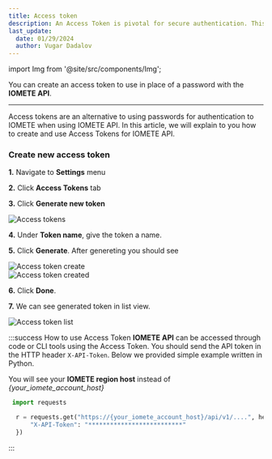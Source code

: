 ```yaml
---
title: Access token
description: An Access Token is pivotal for secure authentication. This guide elucidates the process of generating an Access Token in IOMETE.
last_update:
  date: 01/29/2024
  author: Vugar Dadalov
---
```


import Img from '@site/src/components/Img';

You can create an access token to use in place of a password with the **IOMETE API**.

---

Access tokens are an alternative to using passwords for authentication to IOMETE when using IOMETE API. In this article, we will explain to you how to create and use Access Tokens for IOMETE API.

### Create new access token

**1.** Navigate to **Settings** menu

**2.** Click **Access Tokens** tab

**3.** Click **Generate new token**

<Img src="/img/user-guide/pat/access-tokens.png"
  alt="Access tokens"/>

**4.** Under **Token name**, give the token a name.

**5.** Click **Generate**. After genereting you should see

  <div class="row">
    <div class="col col--6">
      <Img src="/img/user-guide/pat/access-token-create.png" alt="Access token create" maxWidth="305px"/>
    </div>
    <div class="col col--6">
      <Img src="/img/user-guide/pat/access-token-created.png" alt="Access token created" maxWidth="400px"/>
    </div>
</div>

**6.** Click **Done**.

**7.** We can see generated token in list view.

<Img src="/img/user-guide/pat/access-token-list.png"
  alt="Access token list"/>

:::success How to use Access Token
**IOMETE API** can be accessed through code or CLI tools using the Access Token. You should send the API token in the HTTP header `X-API-Token`. Below we provided simple example written in Python.

You will see your **IOMETE region host** instead of _\{your_iomete_account_host}_

```python
 import requests

  r = requests.get("https://{your_iomete_account_host}/api/v1/....", headers = {
	  "X-API-Token": "**************************"
  })
```

:::
